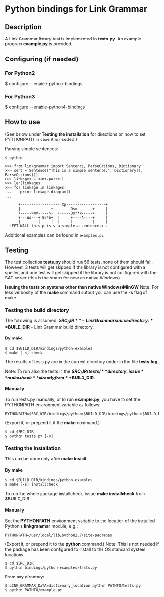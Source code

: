 Python bindings for Link Grammar
================================

Description
-----------
A Link Grammar library test is implemented in **tests.py**.
An example program **example.py** is provided.

Configuring (if needed)
-----------------------
### For Python2
   $ configure --enable-python-bindings
### For Python3
   $ configure --enable-python4-bindings


How to use
----------
(See below under **Testing the installation** for directions on how to set PYTHONPATH in case it is needed.)

Parsing simple sentences:

```
$ python

>>> from linkgrammar import Sentence, ParseOptions, Dictionary
>>> sent = Sentence("This is a simple sentence.", Dictionary(), ParseOptions())
>>> linkages = sent.parse()
>>> len(linkages)
>>> for linkage in linkages:
...    print linkage.diagram()
...
```
```
      +-------------------Xp------------------+
      |              +--------Osm-------+     |
      +----->WV----->+  +-----Ds**x-----+     |
      +---Wd---+-Ss*b+  |     +----A----+     |
      |        |     |  |     |         |     |
  LEFT-WALL this.p is.v a simple.a sentence.n .
```
Additional examples can be found in `examples.py`.

Testing
-------
The test collection **tests.py** should run 56 tests, none of them should fail.
However, 3 tests will get skipped if the library is not configured with a speller, and one test will get skipped if the library is not configured with the SAT solver (this is the status for now on native Windows).

**Issuing the tests on systems other then native Windows/MinGW**
Note: For less verbosity of the **make** command output you can use the **-s** flag of make.

### Testing the build directory
The following is assumed:
**$SRC_DIR** - Link Grammar source directory.
**$BUILD_DIR** - Link Grammar build directory.

#### By **make**
```
$ cd $BUILD_DIR/bindings/python-examples
$ make [-s] check
```
The results of tests.py are in the current directory under in the file **tests.log**.

Note: To run also the tests in the **$SRC_DIR/tests/** directory, issue **make check** directly from **$BUILD_DIR**.

#### Manually
To run tests.py manually, or to run **example.py**, you have to set the PYTHONPATH environment variable as follows:
```
PYTHONPATH=$SRC_DIR/bindings/python:$BUILD_DIR/bindings/python:$BUILD_DIR/bindings/python/.libs
```
(Export it, or prepend it it the **make** command.)
```
$ cd $SRC_DIR
$ python tests.py [-v]
```

### Testing the installation
This can be done only after **make install**.

#### By **make**
```
$ cd $BUILD_DIR/bindings/python-examples
$ make [-s] installcheck
```
To run the whole package installcheck, issue **make installcheck** from $BUILD_DIR.

#### Manually
Set the **PYTHONPATH** environment variable to the location of the installed Python's **linkgrammar** module, e.g.:

```
PYTHONPATH=/usr/local/lib/python2.7/site-packages
```
(Export it, or prepend it to the **python** command.)
Note: This is not needed if the package has been configured to install to the OS standard system locations.
```
$ cd $SRC_DIR
$ python bindings/python-examples/tests.py
```
From any directory:
```
$ LINK_GRAMMAR_DATA=dictionary_location python PATHTO/tests.py
$ python PATHTO/example.py
```
